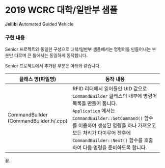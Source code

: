 # 2019 WCRC 대학/일반부 샘플 
**Jellibi** **A**utomated **G**uided **V**ehicle

### 구현 내용

Senior 프로젝트와 동일한 구성으로 대학/일반부 샘플에서는 명령어를 만들어내는 부분만 다르며 큰 틀에서는 동일하게 동작합니다. 

Senior 프로젝트에서 추가된 부분은 아래와 같습니다. 

| 클래스 명(파일명)                           | 동작 내용                                                    |
| ------------------------------------------- | ------------------------------------------------------------ |
| CommandBuilder<br />(CommandBuilder.h/.cpp) | RFID 리더에서 읽어들인 UID 값으로 ```CommandBuilder``` 클래스의 내부에 명령어 목록을 만들어 둡니다. <br />```Application``` 에서는 ```CommandBuilder::GetCommand()``` 함수를 이용하여 생성된 명령을 하나 가져오고 모든 처리가 다이루어 진후에 ```CommandBuilder::Next()``` 함수를 호출하여 다음 명령을 준비하도록 합니다. |

끝. 

